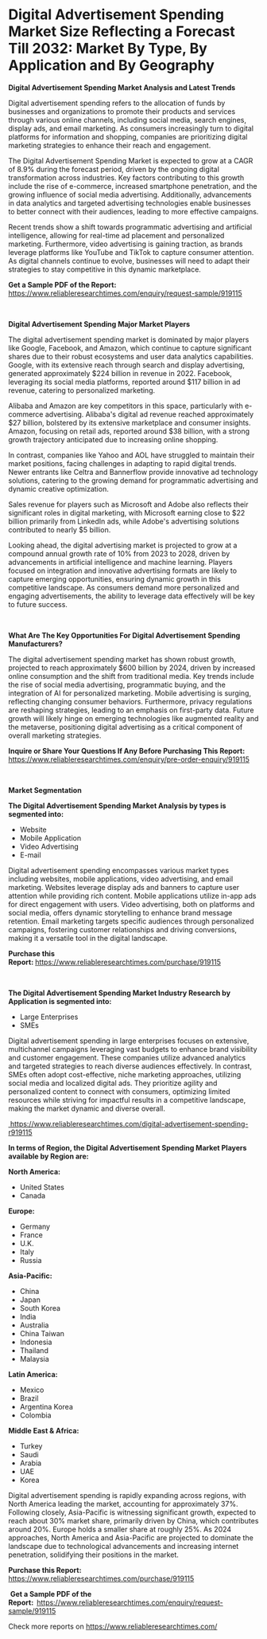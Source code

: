 <p><h1>Digital Advertisement Spending Market Size Reflecting a Forecast Till 2032: Market By Type, By Application and By Geography</h1></p><p><strong>Digital Advertisement Spending Market Analysis and Latest Trends</strong></p>
<p><p>Digital advertisement spending refers to the allocation of funds by businesses and organizations to promote their products and services through various online channels, including social media, search engines, display ads, and email marketing. As consumers increasingly turn to digital platforms for information and shopping, companies are prioritizing digital marketing strategies to enhance their reach and engagement.</p><p>The Digital Advertisement Spending Market is expected to grow at a CAGR of 8.9% during the forecast period, driven by the ongoing digital transformation across industries. Key factors contributing to this growth include the rise of e-commerce, increased smartphone penetration, and the growing influence of social media advertising. Additionally, advancements in data analytics and targeted advertising technologies enable businesses to better connect with their audiences, leading to more effective campaigns. </p><p>Recent trends show a shift towards programmatic advertising and artificial intelligence, allowing for real-time ad placement and personalized marketing. Furthermore, video advertising is gaining traction, as brands leverage platforms like YouTube and TikTok to capture consumer attention. As digital channels continue to evolve, businesses will need to adapt their strategies to stay competitive in this dynamic marketplace.</p></p>
<p><strong>Get a Sample PDF of the Report:&nbsp;</strong> <a href="https://www.reliableresearchtimes.com/enquiry/request-sample/919115?utm_campaign=3212&utm_medium=2&utm_source=Github&utm_content=ia&utm_term=07032025&utm_id=digital-advertisement-spending">https://www.reliableresearchtimes.com/enquiry/request-sample/919115</a></p>
<p>&nbsp;</p>
<p><strong>Digital Advertisement Spending Major Market Players</strong></p>
<p><p>The digital advertisement spending market is dominated by major players like Google, Facebook, and Amazon, which continue to capture significant shares due to their robust ecosystems and user data analytics capabilities. Google, with its extensive reach through search and display advertising, generated approximately $224 billion in revenue in 2022. Facebook, leveraging its social media platforms, reported around $117 billion in ad revenue, catering to personalized marketing.</p><p>Alibaba and Amazon are key competitors in this space, particularly with e-commerce advertising. Alibaba's digital ad revenue reached approximately $27 billion, bolstered by its extensive marketplace and consumer insights. Amazon, focusing on retail ads, reported around $38 billion, with a strong growth trajectory anticipated due to increasing online shopping.</p><p>In contrast, companies like Yahoo and AOL have struggled to maintain their market positions, facing challenges in adapting to rapid digital trends. Newer entrants like Celtra and Bannerflow provide innovative ad technology solutions, catering to the growing demand for programmatic advertising and dynamic creative optimization.</p><p>Sales revenue for players such as Microsoft and Adobe also reflects their significant roles in digital marketing, with Microsoft earning close to $22 billion primarily from LinkedIn ads, while Adobe's advertising solutions contributed to nearly $5 billion.</p><p>Looking ahead, the digital advertising market is projected to grow at a compound annual growth rate of 10% from 2023 to 2028, driven by advancements in artificial intelligence and machine learning. Players focused on integration and innovative advertising formats are likely to capture emerging opportunities, ensuring dynamic growth in this competitive landscape. As consumers demand more personalized and engaging advertisements, the ability to leverage data effectively will be key to future success.</p></p>
<p>&nbsp;</p>
<p><strong>What Are The Key Opportunities For Digital Advertisement Spending Manufacturers?</strong></p>
<p><p>The digital advertisement spending market has shown robust growth, projected to reach approximately $600 billion by 2024, driven by increased online consumption and the shift from traditional media. Key trends include the rise of social media advertising, programmatic buying, and the integration of AI for personalized marketing. Mobile advertising is surging, reflecting changing consumer behaviors. Furthermore, privacy regulations are reshaping strategies, leading to an emphasis on first-party data. Future growth will likely hinge on emerging technologies like augmented reality and the metaverse, positioning digital advertising as a critical component of overall marketing strategies.</p></p>
<p><strong>Inquire or Share Your Questions If Any Before Purchasing This Report:</strong> <a href="https://www.reliableresearchtimes.com/enquiry/pre-order-enquiry/919115?utm_campaign=3212&utm_medium=2&utm_source=Github&utm_content=ia&utm_term=07032025&utm_id=digital-advertisement-spending">https://www.reliableresearchtimes.com/enquiry/pre-order-enquiry/919115</a></p>
<p>&nbsp;</p>
<p><strong>Market Segmentation</strong></p>
<p><strong>The Digital Advertisement Spending Market Analysis by types is segmented into:</strong></p>
<p><ul><li>Website</li><li>Mobile Application</li><li>Video Advertising</li><li>E-mail</li></ul></p>
<p><p>Digital advertisement spending encompasses various market types including websites, mobile applications, video advertising, and email marketing. Websites leverage display ads and banners to capture user attention while providing rich content. Mobile applications utilize in-app ads for direct engagement with users. Video advertising, both on platforms and social media, offers dynamic storytelling to enhance brand message retention. Email marketing targets specific audiences through personalized campaigns, fostering customer relationships and driving conversions, making it a versatile tool in the digital landscape.</p></p>
<p><strong>Purchase this Report:&nbsp;</strong><a href="https://www.reliableresearchtimes.com/purchase/919115?utm_campaign=3212&utm_medium=2&utm_source=Github&utm_content=ia&utm_term=07032025&utm_id=digital-advertisement-spending">https://www.reliableresearchtimes.com/purchase/919115</a></p>
<p>&nbsp;</p>
<p><strong>The Digital Advertisement Spending Market Industry Research by Application is segmented into:</strong></p>
<p><ul><li>Large Enterprises</li><li>SMEs</li></ul></p>
<p><p>Digital advertisement spending in large enterprises focuses on extensive, multichannel campaigns leveraging vast budgets to enhance brand visibility and customer engagement. These companies utilize advanced analytics and targeted strategies to reach diverse audiences effectively. In contrast, SMEs often adopt cost-effective, niche marketing approaches, utilizing social media and localized digital ads. They prioritize agility and personalized content to connect with consumers, optimizing limited resources while striving for impactful results in a competitive landscape, making the market dynamic and diverse overall.</p></p>
<p><a href="https://www.reliableresearchtimes.com/digital-advertisement-spending-r919115?utm_campaign=3212&utm_medium=2&utm_source=Github&utm_content=ia&utm_term=07032025&utm_id=digital-advertisement-spending">&nbsp;https://www.reliableresearchtimes.com/digital-advertisement-spending-r919115</a></p>
<p><strong>In terms of Region, the Digital Advertisement Spending Market Players available by Region are:</strong></p>
<p>
    <p> <strong> North America: </strong>
        <ul>
            <li>United States</li>
            <li>Canada</li>
        </ul>
        </p> 
    <p> <strong> Europe: </strong>
        <ul>
            <li>Germany</li>
            <li>France</li>
            <li>U.K.</li>
            <li>Italy</li>
            <li>Russia</li>
        </ul>
        </p> 
    <p> <strong> Asia-Pacific: </strong>
        <ul>
            <li>China</li>
            <li>Japan</li>
            <li>South Korea</li>
            <li>India</li>
            <li>Australia</li>
            <li>China Taiwan</li>
            <li>Indonesia</li>
            <li>Thailand</li>
            <li>Malaysia</li>
        </ul>
        </p> 
    <p> <strong> Latin America: </strong>
        <ul>
            <li>Mexico</li>
            <li>Brazil</li>
            <li>Argentina Korea</li>
            <li>Colombia</li>
        </ul>
        </p> 
    <p> <strong> Middle East & Africa: </strong>
        <ul>
            <li>Turkey</li>
            <li>Saudi</li>
            <li>Arabia</li>
            <li>UAE</li>
            <li>Korea</li>
        </ul>
    </p>
    </p>
<p><p>Digital advertisement spending is rapidly expanding across regions, with North America leading the market, accounting for approximately 37%. Following closely, Asia-Pacific is witnessing significant growth, expected to reach about 30% market share, primarily driven by China, which contributes around 20%. Europe holds a smaller share at roughly 25%. As 2024 approaches, North America and Asia-Pacific are projected to dominate the landscape due to technological advancements and increasing internet penetration, solidifying their positions in the market.</p></p>
<p><strong>Purchase this Report: </strong><a href="https://www.reliableresearchtimes.com/purchase/919115?utm_campaign=3212&utm_medium=2&utm_source=Github&utm_content=ia&utm_term=07032025&utm_id=digital-advertisement-spending">https://www.reliableresearchtimes.com/purchase/919115</a></p>
<p>&nbsp;<strong>Get a Sample PDF of the Report:&nbsp;&nbsp;</strong><a href="https://www.reliableresearchtimes.com/enquiry/request-sample/919115?utm_campaign=3212&utm_medium=2&utm_source=Github&utm_content=ia&utm_term=07032025&utm_id=digital-advertisement-spending">https://www.reliableresearchtimes.com/enquiry/request-sample/919115</a></p>
<p><strong></strong></p>
<p>Check more reports on <a href="https://www.reliableresearchtimes.com/?utm_campaign=3212&utm_medium=2&utm_source=Github&utm_content=ia&utm_term=07032025&utm_id=digital-advertisement-spending">https://www.reliableresearchtimes.com/</a></p>